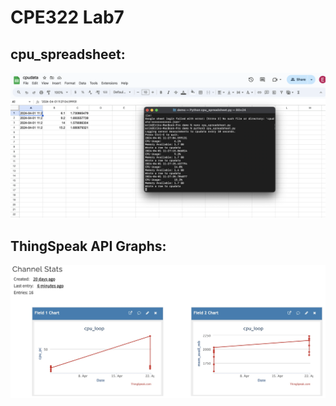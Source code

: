 # CPE322 Lab7

## cpu_spreadsheet:
![Lab7img](/Images/Lab7_img.png)

## ThingSpeak API Graphs:
![](/Images/Lab7_img2.jpg)
